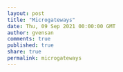 ```yaml
---
layout: post
title: "Microgateways"
date: Thu, 09 Sep 2021 00:00:00 GMT
author: gvensan
comments: true
published: true
share: true
permalink: microgateways
---
```

